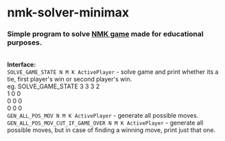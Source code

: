 # nmk-solver-minimax
### Simple program to solve [NMK game](https://en.wikipedia.org/wiki/M,n,k-game) made for educational purposes.
\
**Interface:**
\
`SOLVE_GAME_STATE N M K ActivePlayer` - solve game and print whether its a tie, first player's win or second player's win.
\
eg. SOLVE_GAME_STATE 3 3 3 2
\
1 0 0
\
0 0 0
\
0 0 0
\
`GEN_ALL_POS_MOV N M K ActivePlayer` - generate all possible moves.
\
`GEN_ALL_POS_MOV_CUT_IF_GAME_OVER N M K ActivePlayer` - generate all possible moves, but in case of finding a winning move, print just that one.

